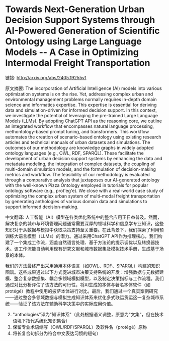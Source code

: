 # Towards Next-Generation Urban Decision Support Systems through AI-Powered Generation of Scientific Ontology using Large Language Models -- A Case in Optimizing Intermodal Freight Transportation

链接: http://arxiv.org/abs/2405.19255v1

原文摘要:
The incorporation of Artificial Intelligence (AI) models into various
optimization systems is on the rise. Yet, addressing complex urban and
environmental management problems normally requires in-depth domain science and
informatics expertise. This expertise is essential for deriving data and
simulation-driven for informed decision support. In this context, we
investigate the potential of leveraging the pre-trained Large Language Models
(LLMs). By adopting ChatGPT API as the reasoning core, we outline an integrated
workflow that encompasses natural language processing, methontology-based
prompt tuning, and transformers. This workflow automates the creation of
scenario-based ontology using existing research articles and technical manuals
of urban datasets and simulations. The outcomes of our methodology are
knowledge graphs in widely adopted ontology languages (e.g., OWL, RDF, SPARQL).
These facilitate the development of urban decision support systems by enhancing
the data and metadata modeling, the integration of complex datasets, the
coupling of multi-domain simulation models, and the formulation of
decision-making metrics and workflow. The feasibility of our methodology is
evaluated through a comparative analysis that juxtaposes our AI-generated
ontology with the well-known Pizza Ontology employed in tutorials for popular
ontology software (e.g., prot\'eg\'e). We close with a real-world case study of
optimizing the complex urban system of multi-modal freight transportation by
generating anthologies of various domain data and simulations to support
informed decision-making.

中文翻译:
人工智能（AI）模型在各类优化系统中的整合应用正日益普及。然而，解决复杂的城市与环境管理问题通常需要深厚的领域科学和信息学专业知识，这些知识对于从数据与模拟中获取决策支持至关重要。在此背景下，我们探索了利用预训练大语言模型（LLMs）的潜力。通过采用ChatGPT API作为推理核心，我们构建了一个集成工作流，涵盖自然语言处理、基于方法论的提示调优以及转换器技术。该工作流能自动利用现有研究文献和城市数据集及模拟技术手册，生成基于场景的本体。

我们的方法最终产出采用通用本体语言（如OWL、RDF、SPARQL）构建的知识图谱。这些成果通过以下方式促进城市决策支持系统的开发：增强数据与元数据建模、整合复杂数据集、耦合多领域模拟模型，以及制定决策指标与工作流程。我们通过对比分析评估了该方法的可行性，将AI生成的本体与著名本体软件（如protégé）教程中使用的披萨本体进行对比。最后，我们通过一个真实案例研究——通过整合多领域数据与模拟生成知识体系来优化多式联运货运这一复杂城市系统——验证了该方法在辅助科学决策中的实际应用价值。


2. "anthologies"译为"知识体系"（此处根据语义调整，原意为"文集"，但在技术语境下指代系统化知识集合）
3. 保留专业术语缩写（OWL/RDF/SPARQL）及软件名（protégé）原称
4. 将长复合句拆分为符合中文表达习惯的短句）
